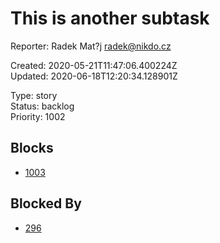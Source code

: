 # This is another subtask

Reporter: Radek Mat?j <radek@nikdo.cz>  

Created: 2020-05-21T11:47:06.400224Z  
Updated: 2020-06-18T12:20:34.128901Z

Type: story  
Status: backlog  
Priority: 1002

## Blocks
- [1003](1003.md "Yet another another issue")

## Blocked By
- [296](296.md "Vertical header")
